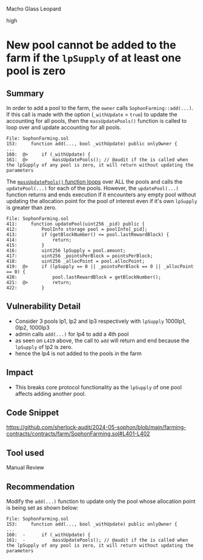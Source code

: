 Macho Glass Leopard

high

# New pool cannot be added to the farm if the `lpSupply` of at least one pool is zero

## Summary
In order to add a pool to the farm,  the `owner` calls `SophonFarming::add(...)`. If this call is made with the option (`_withUpdate` = `true`) to update the accounting for all pools, then the `massUpdatePools()` function is called to loop over and update accounting for all pools. 
```solidity
File: SophonFarming.sol
153:     function add(..., bool _withUpdate) public onlyOwner {
...
160:  @>     if (_withUpdate) {
161:  @>         massUpdatePools(); // @audit if the is called when the lpSupply of any pool is zero, it will return without updating the parameters

```
The [`massUpdatePools()` function loops](https://github.com/sherlock-audit/2024-05-sophon/blob/main/farming-contracts/contracts/farm/SophonFarming.sol#L401) over ALL the pools and calls the `updatePool(...)` for each of the pools. However, the `updatePool(...)` function returns and ends execution if it encounters any empty pool without updating the allocation point for the pool of interest even if it's own `lpSupply` is greater than zero.
```solidity
File: SophonFarming.sol
411:     function updatePool(uint256 _pid) public {
412:         PoolInfo storage pool = poolInfo[_pid];
413:         if (getBlockNumber() <= pool.lastRewardBlock) {
414:             return;
415:         }
416:         uint256 lpSupply = pool.amount;
417:         uint256 _pointsPerBlock = pointsPerBlock;
418:         uint256 _allocPoint = pool.allocPoint;
419:  @>     if (lpSupply == 0 || _pointsPerBlock == 0 || _allocPoint == 0) {
420:             pool.lastRewardBlock = getBlockNumber();
421:  @>         return;
422:         }

```

## Vulnerability Detail

- Consider 3 pools lp1, lp2 and lp3 respectively with `lpSupply` 1000lp1, 0lp2, 1000lp3
- admin calls `add(...)` for lp4 to add a 4th pool
- as seen on `L419` above, the call to `add` will return and end  because the `lpSupply` of lp2 is zero.
- hence the lp4  is not added to the pools in the farm


## Impact
- This breaks core protocol functionality as the `lpSupply` of one pool affects adding another pool.


## Code Snippet
https://github.com/sherlock-audit/2024-05-sophon/blob/main/farming-contracts/contracts/farm/SophonFarming.sol#L401-L402

## Tool used

Manual Review


## Recommendation
Modify the `add(...)` function to update only the pool whose allocation point is being set as shown below:

```solidity
File: SophonFarming.sol
153:     function add(..., bool _withUpdate) public onlyOwner {
...
160:  -      if (_withUpdate) {
161:  -          massUpdatePools(); // @audit if the is called when the lpSupply of any pool is zero, it will return without updating the parameters

```
